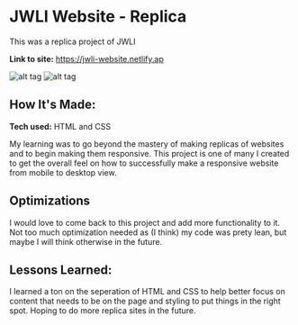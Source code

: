 # JWLI Website - Replica

This was a replica project of JWLI

**Link to site:** https://jwli-website.netlify.ap

![alt tag](https://i.imgur.com/3YpjzW4.png)
![alt tag](https://i.imgur.com/9w7qhue.png)

## How It's Made:

**Tech used:** HTML and CSS

My learning was to go beyond the mastery of making replicas of websites and to begin making them responsive. This project is one of many I created to get the overall feel on how to successfully make a responsive website from mobile to desktop view. 

## Optimizations

I would love to come back to this project and add more functionality to it. Not too much optimization needed as (I think) my code was prety lean, but maybe I will think otherwise in the future. 

## Lessons Learned:

I learned a ton on the seperation of HTML and CSS to help better focus on content that needs to be on the page and styling to put things in the right spot. Hoping to do more replica sites in the future. 
